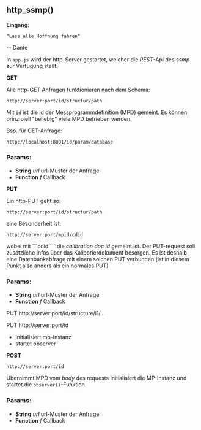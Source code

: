 

<!-- Start http-ssmp.js -->

## http_ssmp()

__Eingang__:
```
"Lass alle Hoffnung fahren"
```
-- Dante

In ```app.js``` wird der http-Server gestartet,
welcher die _REST_-Api des _ssmp_ zur Verfügung stellt.

__GET__

Alle http-GET Anfragen funktionieren nach dem  Schema:
```
http://server:port/id/structur/path
```
Mit ```id``` ist die id der Messprogrammdefinition (MPD) gemeint.
Es können prinzipiell "beliebig" viele  MPD betrieben werden.

Bsp. für GET-Anfrage:
```
http://localhost:8001/id/param/database
```

### Params:

* **String** *url* url-Muster der Anfrage
* **Function** *f* Callback

__PUT__

Ein http-PUT geht so:
```
http://server:port/id/structur/path
```
eine Besonderheit ist:
```
http://server:port/mpid/cdid
```
wobei mit ```cdid```` die _calibration doc id_
gemeint ist.
Der PUT-request soll zusätzliche Infos über das Kalibbrierdokument
besorgen. Es ist deshalb eine Datenbankabfrage mit einem solchen PUT
verbunden (ist in diesem Punkt also
anders als ein normales PUT)

### Params:

* **String** *url* url-Muster der Anfrage
* **Function** *f* Callback

PUT
http://server:port/id/structure/l1/...

PUT
http://server:port/id
- Initialisiert mp-Instanz
- startet observer

__POST__

```
http://server:port/id
```

Übernimmt MPD vom _body_ des  requests
Initialisiert die MP-Instanz und startet
die ```observer()```-Funktion

### Params:

* **String** *url* url-Muster der Anfrage
* **Function** *f* Callback

<!-- End http-ssmp.js -->

